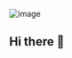 ![image](https://github.com/user-attachments/assets/cfd6bbe6-f8aa-4eeb-8a3e-3cf9d1efaa20)

## Hi there 👋

<!--
**iamxanderg/iamxanderg** is a ✨ _special_ ✨ repository because its `README.md` (this file) appears on your GitHub profile.

Here are some ideas to get you started:

- 🔭 I’m currently working on ...
- 🌱 I’m currently learning ...
- 👯 I’m looking to collaborate on ...
- 🤔 I’m looking for help with ...
- 💬 Ask me about ...
- 📫 How to reach me: ...
- 😄 Pronouns: ...
- ⚡ Fun fact: ...
-->
